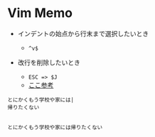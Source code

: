 # Vim Memo

- インデントの始点から行末まで選択したいとき
    - ```^v$```
    
- 改行を削除したいとき
    - ```ESC => $J```
    - [ここ参考](http://bata64.hatenablog.jp/entry/20100129/1264740058)
    
```
とにかくもう学校や家には|
帰りたくない


とにかくもう学校や家には帰りたくない
```